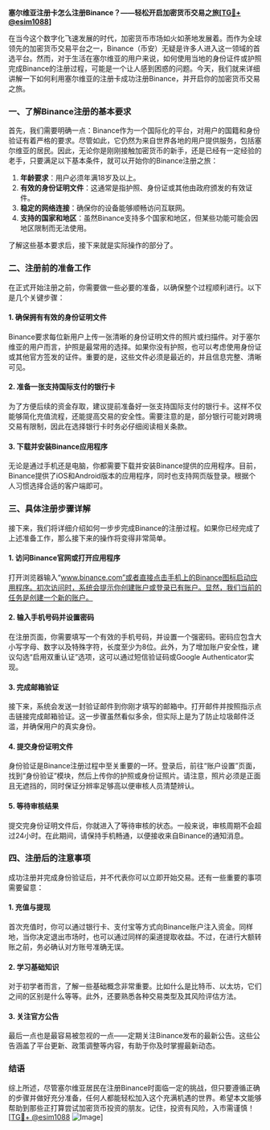 **塞尔维亚注册卡怎么注册Binance？——轻松开启加密货币交易之旅[[TG💪+ @esim1088](https://t.me/s/esim1088)]**

在当今这个数字化飞速发展的时代，加密货币市场如火如荼地发展着。而作为全球领先的加密货币交易平台之一，Binance（币安）无疑是许多人进入这一领域的首选平台。然而，对于生活在塞尔维亚的用户来说，如何使用当地的身份证件或护照完成Binance的注册过程，可能是一个让人感到困惑的问题。今天，我们就来详细讲解一下如何利用塞尔维亚的注册卡成功注册Binance，并开启你的加密货币交易之旅。

### 一、了解Binance注册的基本要求

首先，我们需要明确一点：Binance作为一个国际化的平台，对用户的国籍和身份验证有着严格的要求。尽管如此，它仍然为来自世界各地的用户提供服务，包括塞尔维亚的居民。因此，无论你是刚刚接触加密货币的新手，还是已经有一定经验的老手，只要满足以下基本条件，就可以开始你的Binance注册之旅：

1. **年龄要求**：用户必须年满18岁及以上。
2. **有效的身份证明文件**：这通常是指护照、身份证或其他由政府颁发的有效证件。
3. **稳定的网络连接**：确保你的设备能够顺畅访问互联网。
4. **支持的国家和地区**：虽然Binance支持多个国家和地区，但某些功能可能会因地区限制而无法使用。

了解这些基本要求后，接下来就是实际操作的部分了。

### 二、注册前的准备工作

在正式开始注册之前，你需要做一些必要的准备，以确保整个过程顺利进行。以下是几个关键步骤：

#### 1. 确保拥有有效的身份证明文件

Binance要求每位新用户上传一张清晰的身份证明文件的照片或扫描件。对于塞尔维亚的用户而言，护照是最常用的选择。如果你没有护照，也可以考虑使用身份证或其他官方签发的证件。重要的是，这些文件必须是最近的，并且信息完整、清晰可见。

#### 2. 准备一张支持国际支付的银行卡

为了方便后续的资金存取，建议提前准备好一张支持国际支付的银行卡。这样不仅能够简化充值流程，还能提高交易的安全性。需要注意的是，部分银行可能对跨境交易有限制，因此在选择银行卡时务必仔细阅读相关条款。

#### 3. 下载并安装Binance应用程序

无论是通过手机还是电脑，你都需要下载并安装Binance提供的应用程序。目前，Binance提供了iOS和Android版本的应用程序，同时也支持网页版登录。根据个人习惯选择合适的客户端即可。

### 三、具体注册步骤详解

接下来，我们将详细介绍如何一步步完成Binance的注册过程。如果你已经完成了上述准备工作，那么接下来的操作将变得非常简单。

#### 1. 访问Binance官网或打开应用程序

打开浏览器输入“www.binance.com”或者直接点击手机上的Binance图标启动应用程序。初次访问时，系统会提示你创建账户或登录已有账户。显然，我们当前的任务是创建一个新的账户。

#### 2. 输入手机号码并设置密码

在注册页面，你需要填写一个有效的手机号码，并设置一个强密码。密码应包含大小写字母、数字以及特殊字符，长度至少为8位。此外，为了增加账户安全性，建议勾选“启用双重认证”选项，这可以通过短信验证码或Google Authenticator实现。

#### 3. 完成邮箱验证

接下来，系统会发送一封验证邮件到你刚才填写的邮箱中。打开邮件并按照指示点击链接完成邮箱验证。这一步骤虽然看似多余，但实际上是为了防止垃圾邮件泛滥，并确保用户的真实身份。

#### 4. 提交身份证明文件

身份验证是Binance注册过程中至关重要的一环。登录后，前往“账户设置”页面，找到“身份验证”模块，然后上传你的护照或身份证照片。请注意，照片必须是正面且无遮挡的，同时保证分辨率足够高以便审核人员清楚辨认。

#### 5. 等待审核结果

提交完身份证明文件后，你就进入了等待审核的状态。一般来说，审核周期不会超过24小时。在此期间，请保持手机畅通，以便接收来自Binance的通知消息。

### 四、注册后的注意事项

成功注册并完成身份验证后，并不代表你可以立即开始交易。还有一些重要的事项需要留意：

#### 1. 充值与提现

首次充值时，你可以通过银行卡、支付宝等方式向Binance账户注入资金。同样地，当你决定退出市场时，也可以通过同样的渠道提取收益。不过，在进行大额转账之前，务必确认对方账号准确无误。

#### 2. 学习基础知识

对于初学者而言，了解一些基础概念非常重要。比如什么是比特币、以太坊，它们之间的区别是什么等等。此外，还要熟悉各种交易类型及其风险评估方法。

#### 3. 关注官方公告

最后一点也是最容易被忽视的一点——定期关注Binance发布的最新公告。这些公告涵盖了平台更新、政策调整等内容，有助于你及时掌握最新动态。

### 结语

综上所述，尽管塞尔维亚居民在注册Binance时面临一定的挑战，但只要遵循正确的步骤并做好充分准备，任何人都能轻松加入这个充满机遇的世界。希望本文能够帮助到那些正打算尝试加密货币投资的朋友。记住，投资有风险，入市需谨慎！[[TG💪+ @esim1088](https://t.me/s/esim1088) ![Image](https://i.postimg.cc/4NQfJmqS/Snipaste-2025-05-13-00-14-12.png)]